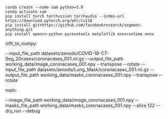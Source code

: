 
```shell
conda create --name sam python=3.9
conda activate sam
pip install torch torchvision torchaudio --index-url https://download.pytorch.org/whl/cu118
pip install git+https://github.com/facebookresearch/segment-anything.git
pip install opencv-python pycocotools matplotlib onnxruntime onnx
```

nifti_to_numpy:

--input_file_path datasets/zenodo/COVID-19-CT-Seg_20cases/coronacases_001.nii.gz --output_file_path working_data/image_coronacases_001.npy --transpose --rotate
--input_file_path datasets/zenodo/Lung_Mask/coronacases_001.nii.gz --output_file_path working_data/masks_coronacases_001.npy --transpose --rotate

main:

--image_file_path working_data/image_coronacases_001.npy --masks_file_path working_data/masks_coronacases_001.npy --slice 122 --dry_run --debug
